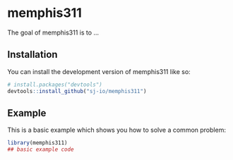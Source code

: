 
<!-- README.md is generated from README.Rmd. Please edit that file -->

# memphis311

<!-- badges: start -->
<!-- badges: end -->

The goal of memphis311 is to …

## Installation

You can install the development version of memphis311 like so:

``` r
# install.packages("devtools")
devtools::install_github("sj-io/memphis311")
```

## Example

This is a basic example which shows you how to solve a common problem:

``` r
library(memphis311)
## basic example code
```
